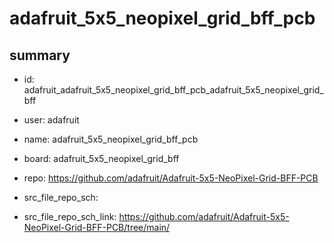 # adafruit_5x5_neopixel_grid_bff_pcb
 
## summary 
* id: adafruit_adafruit_5x5_neopixel_grid_bff_pcb_adafruit_5x5_neopixel_grid_bff
* user: adafruit
* name: adafruit_5x5_neopixel_grid_bff_pcb
* board: adafruit_5x5_neopixel_grid_bff
* repo: https://github.com/adafruit/Adafruit-5x5-NeoPixel-Grid-BFF-PCB



* src_file_repo_sch: 
* src_file_repo_sch_link: https://github.com/adafruit/Adafruit-5x5-NeoPixel-Grid-BFF-PCB/tree/main/




